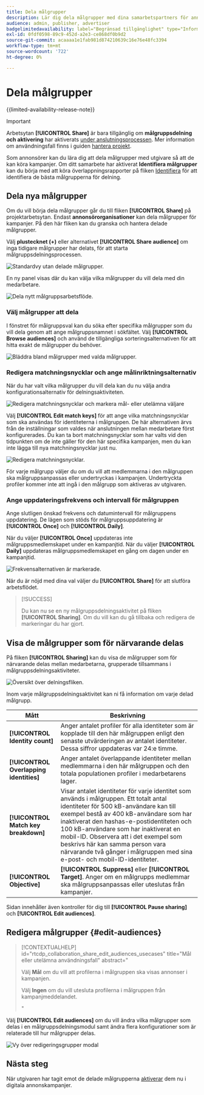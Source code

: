 ```yaml
---
title: Dela målgrupper
description: Lär dig dela målgrupper med dina samarbetspartners för annonskampanjer.
audience: admin, publisher, advertiser
badgelimitedavailability: label="Begränsad tillgänglighet" type="Informative" url="https://helpx.adobe.com/legal/product-descriptions/real-time-customer-data-platform-collaboration.html newtab=true"
exl-id: 0fdf0598-89c9-452d-a2e3-ce868df0b9d2
source-git-commit: acaaaa1e1fab981d874210639c16e76e48fc3394
workflow-type: tm+mt
source-wordcount: '722'
ht-degree: 0%

---
```


# Dela målgrupper

{{limited-availability-release-note}}

>[!IMPORTANT]
>
>Arbetsytan **[!UICONTROL Share]** är bara tillgänglig om **målgruppsdelning och aktivering** har aktiverats [ under anslutningsprocessen](../connect/establishing-connections.md#connection-settings). Mer information om användningsfall finns i guiden [hantera projekt](./manage-projects.md#project-use-cases).

Som annonsörer kan du lära dig att dela målgrupper med utgivare så att de kan köra kampanjer. Om ditt samarbete har aktiverat **Identifiera målgrupper** kan du börja med att köra överlappningsrapporter på fliken [Identifiera](/help/guide/collaborate/discover.md) för att identifiera de bästa målgrupperna för delning.

## Dela nya målgrupper

Om du vill börja dela målgrupper går du till fliken **[!UICONTROL Share]** på projektarbetsytan. Endast **annonsörorganisationer** kan dela målgrupper för kampanjer. På den här fliken kan du granska och hantera delade målgrupper.

Välj **plustecknet (+)** eller alternativet **[!UICONTROL Share audience]** om inga tidigare målgrupper har delats, för att starta målgruppsdelningsprocessen.

![Standardvy utan delade målgrupper.](/help/assets/collaborate/share/share-new-audiences.png)

En ny panel visas där du kan välja vilka målgrupper du vill dela med din medarbetare.

![Dela nytt målgruppsarbetsflöde.](/help/assets/collaborate/share/share-audiences-workflow.png)

### Välj målgrupper att dela

I fönstret för målgruppsval kan du söka efter specifika målgrupper som du vill dela genom att ange målgruppsnamnet i sökfältet. Välj **[!UICONTROL Browse audiences]** och använd de tillgängliga sorteringsalternativen för att hitta exakt de målgrupper du behöver.

![Bläddra bland målgrupper med valda målgrupper.](/help/assets/collaborate/share/browse-audiences-view.png)

### Redigera matchningsnycklar och ange målinriktningsalternativ

När du har valt vilka målgrupper du vill dela kan du nu välja andra konfigurationsalternativ för delningsaktiviteten.

![Redigera matchningsnycklar och markera mål- eller utelämna väljare](/help/assets/collaborate/share/match-keys-and-targeting.png)

Välj **[!UICONTROL Edit match keys]** för att ange vilka matchningsnycklar som ska användas för identiteterna i målgruppen. De här alternativen ärvs från de inställningar som valdes när anslutningen mellan medarbetare först konfigurerades. Du kan ta bort matchningsnycklar som har valts vid den tidpunkten om de inte gäller för den här specifika kampanjen, men du kan inte lägga till nya matchningsnycklar just nu.

![Redigera matchningsnycklar.](/help/assets/collaborate/share/update-match-keys.png)

För varje målgrupp väljer du om du vill att medlemmarna i den målgruppen ska målgruppsanpassas eller undertryckas i kampanjen. Undertryckta profiler kommer inte att ingå i den målgrupp som aktiveras av utgivaren.

### Ange uppdateringsfrekvens och intervall för målgruppen

Ange slutligen önskad frekvens och datumintervall för målgruppens uppdatering. De lägen som stöds för målgruppsuppdatering är **[!UICONTROL Once]** och **[!UICONTROL Daily]**.

När du väljer **[!UICONTROL Once]** uppdateras inte målgruppsmedlemskapet under en kampanjtid. När du väljer **[!UICONTROL Daily]** uppdateras målgruppsmedlemskapet en gång om dagen under en kampanjtid.

![Frekvensalternativen är markerade.](/help/assets/collaborate/share/audience-refresh-frequency.png)

När du är nöjd med dina val väljer du **[!UICONTROL Share]** för att slutföra arbetsflödet.

>[!SUCCESS]
>
>Du kan nu se en ny målgruppsdelningsaktivitet på fliken **[!UICONTROL Sharing]**. Om du vill kan du gå tillbaka och redigera de markeringar du har gjort.

## Visa de målgrupper som för närvarande delas

På fliken **[!UICONTROL Sharing]** kan du visa de målgrupper som för närvarande delas mellan medarbetarna, grupperade tillsammans i målgruppsdelningsaktiviteter.

![Översikt över delningsfliken.](/help/assets/collaborate/share/share-tab-overview.png)

<!--

The banner at the top of the page shows figures across all audience sharing activities. 

![The hero banner in the sharing tab.](/help/assets/collaborate/share/share-hero-banner.png)


|Metric | Description |
|---------|----------|
| **[!UICONTROL Shared audiences]** | Indicates the number of audiences shared between collaborators in this project, across all audience sharing modules. |
| **[!UICONTROL Estimated addressable reach]** | Indicates the approximate number of profiles that you can reach across all the audiences that are currently shared in the project. [TODO: ADD INFORMATION ABOUT HOW THIS IS CALCULATED] |
| **[!UICONTROL Target identities]** | The number of identities across all audiences shared in this project for which you selected to target the profiles. |
| **[!UICONTROL Suppress identities]** | The number of identities across all audiences shared in this project for which you selected to suppress the profiles and thereby not target them in campaigns. |

-->

Inom varje målgruppsdelningsaktivitet kan ni få information om varje delad målgrupp.

| Mått | Beskrivning |
|---------|----------|
| **[!UICONTROL Identity count]** | Anger antalet profiler för alla identiteter som är kopplade till den här målgruppen enligt den senaste utvärderingen av antalet identiteter. Dessa siffror uppdateras var 24:e timme. |
| **[!UICONTROL Overlapping identities]** | Anger antalet överlappande identiteter mellan medlemmarna i den här målgruppen och den totala populationen profiler i medarbetarens lager. |
| **[!UICONTROL Match key breakdown]** | Visar antalet identiteter för varje identitet som används i målgruppen. Ett totalt antal identiteter för 500 kB-användare kan till exempel bestå av 400 kB-användare som har inaktiverat den hashas-e-postidentiteten och 100 kB-användare som har inaktiverat en mobil-ID. Observera att i det exempel som beskrivs här kan samma person vara närvarande två gånger i målgruppen med sina e-post- och mobil-ID-identiteter. |
| **[!UICONTROL Objective]** | **[!UICONTROL Suppress]** eller **[!UICONTROL Target]**. Anger om en målgrupps medlemmar ska målgruppsanpassas eller uteslutas från kampanjer. |

Sidan innehåller även kontroller för dig till **[!UICONTROL Pause sharing]** och **[!UICONTROL Edit audiences]**.

## Redigera målgrupper {#edit-audiences}

>[!CONTEXTUALHELP]
>id="rtcdp_collaboration_share_edit_audiences_usecases"
>title="Mål eller utelämna användningsfall"
>abstract="<p>Välj **Mål** om du vill att profilerna i målgruppen ska visas annonser i kampanjen.</p> <p>Välj **Ingen** om du vill utesluta profilerna i målgruppen från kampanjmeddelandet.</p>"

Välj **[!UICONTROL Edit audiences]** om du vill ändra vilka målgrupper som delas i en målgruppsdelningsmodul samt ändra flera konfigurationer som är relaterade till hur målgrupper delas.

![Vy över redigeringsgrupper modal](/help/assets/collaborate/share/edit-audiences-modal.png)

<!--

Search for audiences that you want to add to the sharing module. 

For each audience, you can select whether you'd like to target or suppress those profiles in campaigns. 

To remove an audience from the sharing module, select the trash can icon [TODO: add spectrum icon and folder].

Select how often you would like the audience membership to be refreshed and the date range within which you want the membership of the audience to be refreshed. 

TODO: are there any limitations for frequency in the M1 release?

-->

## Nästa steg

När utgivaren har tagit emot de delade målgrupperna [aktiverar](/help/guide/collaborate/activate.md) dem nu i digitala annonskampanjer.
